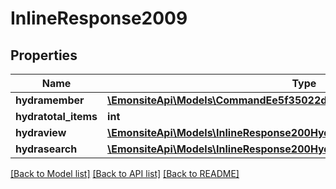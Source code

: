 # InlineResponse2009

## Properties
Name | Type | Description | Notes
------------ | ------------- | ------------- | -------------
**hydramember** | [**\EmonsiteApi\Models\CommandEe5f35022d477654f1cddfdb02f77421Jsonld[]**](CommandEe5f35022d477654f1cddfdb02f77421Jsonld.md) |  | 
**hydratotal_items** | **int** |  | [optional] 
**hydraview** | [**\EmonsiteApi\Models\InlineResponse200Hydraview**](InlineResponse200Hydraview.md) |  | [optional] 
**hydrasearch** | [**\EmonsiteApi\Models\InlineResponse200Hydrasearch**](InlineResponse200Hydrasearch.md) |  | [optional] 

[[Back to Model list]](../../README.md#documentation-for-models) [[Back to API list]](../../README.md#documentation-for-api-endpoints) [[Back to README]](../../README.md)

